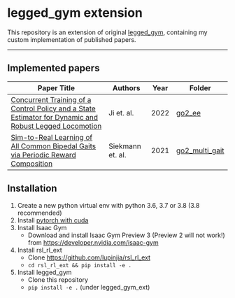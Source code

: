 # legged_gym extension #
This repository is an extension of original [legged_gym](https://github.com/leggedrobotics/legged_gym), containing my custom implementation of published papers.

---

## Implemented papers

| Paper Title | Authors | Year | Folder |
|-------------|---------|------|--------|
| [Concurrent Training of a Control Policy and a State Estimator for Dynamic and Robust Legged Locomotion](https://arxiv.org/abs/2202.05481) | Ji et. al. | 2022 | [go2_ee](https://github.com/lupinjia/legged_gym_ext/tree/master/legged_gym/envs/go2/go2_ee) |
| [Sim-to-Real Learning of All Common Bipedal Gaits via Periodic Reward Composition](https://arxiv.org/abs/2011.01387) | Siekmann et. al. | 2021 | [go2_multi_gait](https://github.com/lupinjia/legged_gym_ext/tree/master/legged_gym/envs/go2/go2_multi_gait) |

## Installation ###
1. Create a new python virtual env with python 3.6, 3.7 or 3.8 (3.8 recommended)
2. Install [pytorch with cuda](https://pytorch.org/get-started/locally/)
3. Install Isaac Gym
   - Download and install Isaac Gym Preview 3 (Preview 2 will not work!) from https://developer.nvidia.com/isaac-gym
4. Install rsl_rl_ext
   - Clone https://github.com/lupinjia/rsl_rl_ext
   -  `cd rsl_rl_ext && pip install -e .` 
5. Install legged_gym
    - Clone this repository
   - `pip install -e .` (under legged_gym_ext)

